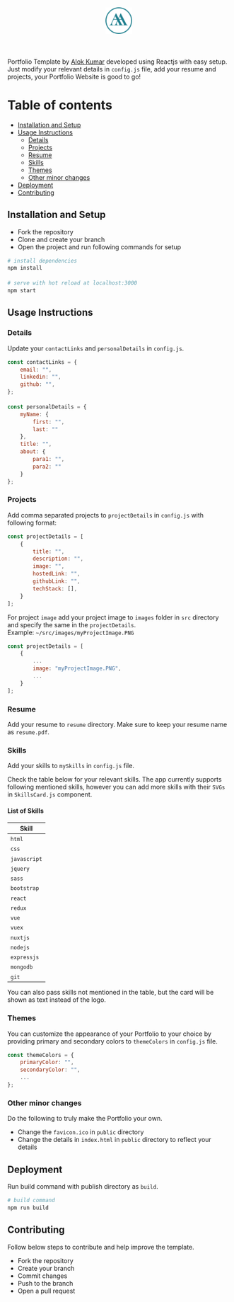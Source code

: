 <h2 align="center">
    <a href="https://github.com/alok6076">
        <img src="./public/favicon.ico" alt="Logo" width="60" height="60" />
    </a>
    <br/>
    
</h2>
<br/>

Portfolio Template by [Alok Kumar](https://determined-lalande-446268.netlify.app/) developed using Reactjs with easy setup.
<br />
Just modify your relevant details in `config.js` file, add your resume and projects,
your Portfolio Website is good to go!

# Table of contents

* [Installation and Setup](#installation-and-setup)
* [Usage Instructions](#usage-instructions)
    * [Details](#details)
    * [Projects](#projects)
    * [Resume](#resume)
    * [Skills](#skills)
    * [Themes](#themes)
    * [Other minor changes](#other-minor-changes)
* [Deployment](#deployment)
* [Contributing](#contributing)

## Installation and Setup

* Fork the repository
* Clone and create your branch
* Open the project and run following commands for setup

```bash
# install dependencies
npm install

# serve with hot reload at localhost:3000
npm start
```

## Usage Instructions

### Details

Update your `contactLinks` and `personalDetails` in `config.js`.

```jsx
const contactLinks = {
    email: "",
    linkedin: "",
    github: "",
};

const personalDetails = {
    myName: {
        first: "",
        last: ""
    },
    title: "",
    about: {
        para1: "",
        para2: ""
    }
};
```

### Projects

Add comma separated projects to `projectDetails` in `config.js` with following format:

```jsx
const projectDetails = [
    {
        title: "",
        description: "",
        image: "",
        hostedLink: "",
        githubLink: "",
        techStack: [],
    }
];
```

For project `image` add your project image to `images` folder in `src` directory and specify the same in the `projectDetails`.
<br />
Example:
`~/src/images/myProjectImage.PNG`

```jsx
const projectDetails = [
    {
        ...
        image: "myProjectImage.PNG",
        ...
    }
];
```

### Resume

Add your resume to `resume` directory. Make sure to keep your resume name as `resume.pdf`.


### Skills

Add your skills to `mySkills` in `config.js` file.

Check the table below for your relevant skills. The app currently supports following mentioned skills, however you can add more skills with their `SVGs` in `SkillsCard.js` component.

#### List of Skills

| Skill           |
| --------------- |
| `html`          |
| `css`           |
| `javascript`    |
| `jquery`        |
| `sass`          |
| `bootstrap`     |
| `react`         |
| `redux`         |
| `vue`           |
| `vuex`          |
| `nuxtjs`        |
| `nodejs`        |
| `expressjs`     |
| `mongodb`       |
| `git`           |


You can also pass skills not mentioned in the table, but the card will be shown as text instead of the logo.

### Themes

You can customize the appearance of your Portfolio to your choice by providing primary and secondary colors to `themeColors` in `config.js` file.

```jsx
const themeColors = {
    primaryColor: "",
    secondaryColor: "",
    ...
};
```

### Other minor changes

Do the following to truly make the Portfolio your own.

* Change the `favicon.ico` in `public` directory
* Change the details in `index.html` in `public` directory to reflect your details

## Deployment
Run build command with publish directory as `build`.

```bash
# build command
npm run build
```

## Contributing
Follow below steps to contribute and help improve the template.

* Fork the repository
* Create your branch 
* Commit changes
* Push to the branch
* Open a pull request